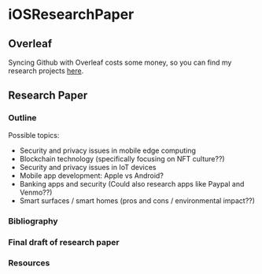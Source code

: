 # iOSResearchPaper
## Overleaf
Syncing Github with Overleaf costs some money, so you can find my research projects [here](https://www.overleaf.com/project).
## Research Paper
### Outline 
Possible topics:
* Security and privacy issues in mobile edge computing
* Blockchain technology (specifically focusing on NFT culture??)
* Security and privacy issues in IoT devices
* Mobile app development: Apple vs Android?
* Banking apps and security (Could also research apps like Paypal and Venmo??)
* Smart surfaces / smart homes (pros and cons / environmental impact??)
### Bibliography
### Final draft of research paper
### Resources
